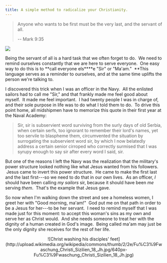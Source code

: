 ```yaml
---
title: A simple method to radicalize your Christianity.
---
```



<blockquote>
<span class=jesus>Anyone who wants to be first must be the very last, and the servant of all.</span>

-- Mark 9:35
</blockquote>

<img class=right src=http://upload.wikimedia.org/wikipedia/commons/thumb/c/c0/Bernhard_Strigel_Fu%C3%9Fwaschung.jpg/398px-Bernhard_Strigel_Fu%C3%9Fwaschung.jpg>

Being the servant of all is a hard task that we often forget to do.  We need to remind ourselves constantly that we are here to serve everyone.  One easy way to do this is to **call everyone els****e "Sir" or "Ma'am."  **This language serves as a reminder to ourselves, and at the same time uplifts the person we're talking to.

I discovered this trick when I was an officer in the Navy.  All the enlisted sailors had to call me "Sir," and that frankly made me feel good about myself.  It made me feel important.  I had twenty people I was in charge of, and their sole purpose in life was to do what I told them to do.  To drive this point home, all midshipmen have to memorize this quote in their first year at the Naval Academy:


<blockquote>Sir, sir is subservient word surviving from the surly days of old Serbia, when certain serfs, too ignorant to remember their lord's names, yet too servile to blaspheme them, circumvented the situation by surrogating the subservient word sir, by which I now belatedly address a certain senior cirroped who correctly surmised that I was syrupy enough to say sir after every word I said, sir.</blockquote>


But one of the reasons I left the Navy was the realization that the military's power structure looked nothing like what Jesus wanted from his followers.  Jesus came to invert this power structure.  He came to make the first last and the last first---so we need to do that in our own lives.  As an officer, _I_ should have been calling _my sailors_ sir, because it should have been _me_ serving _them_.  That's the example that Jesus gave.

So now when I'm walking down the street and see a homeless women, I greet her with "Good morning, ma'am!"  God put me on that path in order to be a Jesus for her---to be her servant.  I need to remind myself that I was made just for this moment: to accept this woman's sins as my own and serve her as Christ would.  And she needs someone to treat her with the dignity of a human created in God's image.  Being called ma'am may just be the only dignity she receives for the rest of her life.

<center>
![Christ washing his disciples' feet](http://upload.wikimedia.org/wikipedia/commons/thumb/2/2e/Fu%C3%9Fwaschung_Christi_Sizilien_18_Jh.jpg/640px-Fu%C3%9Fwaschung_Christi_Sizilien_18_Jh.jpg)
</center>
